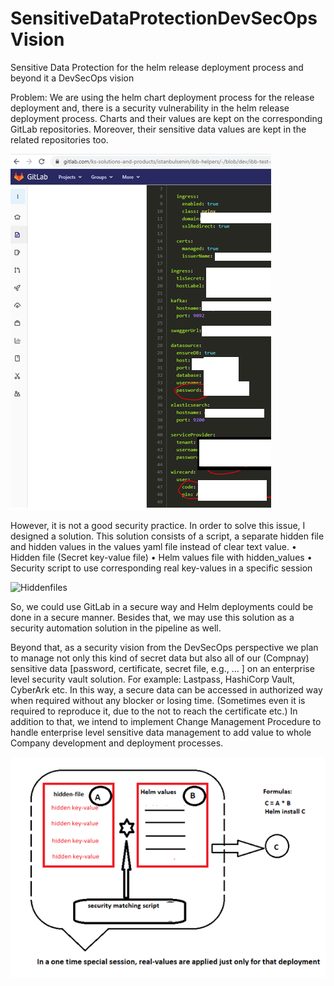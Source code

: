 # SensitiveDataProtectionDevSecOpsVision
Sensitive Data Protection for the helm release deployment process and beyond it a DevSecOps vision

Problem:  We are using the helm chart deployment process for the release deployment and, there is a security vulnerability in the helm release deployment process. Charts and their values are kept on the corresponding GitLab repositories. Moreover, their sensitive data values are kept in the related repositories too. 

![HelmValues](HelmValues.png)

However, it is not a good security practice. In order to solve this issue, I designed a solution.  This solution consists of a script, a separate hidden file and hidden values in the values yaml file instead of clear text value.
•	Hidden file (Secret key-value file)
•	Helm values file with hidden_values
•	Security script to use corresponding real key-values in a specific session

![Hiddenfiles](HiddenFiles.png)

So, we could use GitLab in a secure way and Helm deployments could be done in a secure manner.  Besides that, we may use this solution as a security automation solution in the pipeline as well. 


Beyond that, as a security vision from the DevSecOps perspective we plan to manage not only this kind of secret data but also all of our (Compnay) sensitive data [password, certificate, secret file, e.g., … ]  on an enterprise level security vault solution. For example: Lastpass, HashiCorp Vault, CyberArk etc. In this way, a secure data can be accessed in authorized way when required without any blocker or losing time. (Sometimes even it is required to reproduce it, due to the not to reach the certificate etc.)
In addition to that, we intend to implement Change Management Procedure to handle enterprise level sensitive data management to add value to whole Company development and deployment processes. 

![Formulas](Formulas.png)
